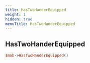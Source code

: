 ```yaml
---
title: HasTwoHanderEquipped
weight: 1
hidden: true
menuTitle: HasTwoHanderEquipped
---
```

## HasTwoHanderEquipped
```perl
$mob->HasTwoHanderEquipped()
```